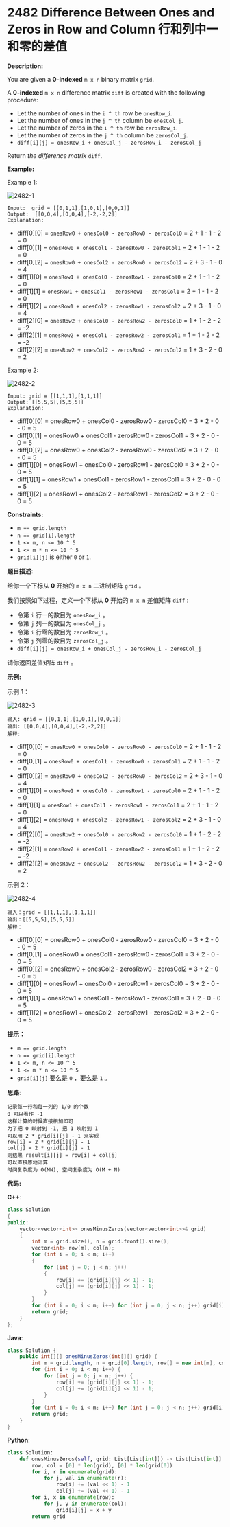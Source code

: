 # 2482 Difference Between Ones and Zeros in Row and Column 行和列中一和零的差值

__Description:__

You are given a __0-indexed__ `m x n` binary matrix `grid`.

A __0-indexed__ `m x n` difference matrix `diff` is created with the following procedure:

- Let the number of ones in the `i ^ th` row be `onesRow_i`.
- Let the number of ones in the `j ^ th` column be `onesCol_j`.
- Let the number of zeros in the `i ^ th` row be `zerosRow_i`.
- Let the number of zeros in the `j ^ th` column be `zerosCol_j`.
- `diff[i][j] = onesRow_i + onesCol_j - zerosRow_i - zerosCol_j`

Return _the difference matrix_ `diff`.

__Example:__

Example 1:

![2482-1](https://assets.leetcode.com/uploads/2022/11/06/image-20221106171729-5.png)

```text
Input:  grid = [[0,1,1],[1,0,1],[0,0,1]]
Output:  [[0,0,4],[0,0,4],[-2,-2,2]]
Explanation: 
```

- diff\[0]\[0] = `onesRow0 + onesCol0 - zerosRow0 - zerosCol0` = 2 + 1 - 1 - 2 = 0
- diff\[0]\[1] = `onesRow0 + onesCol1 - zerosRow0 - zerosCol1` = 2 + 1 - 1 - 2 = 0
- diff\[0]\[2] = `onesRow0 + onesCol2 - zerosRow0 - zerosCol2` = 2 + 3 - 1 - 0 = 4
- diff\[1]\[0] = `onesRow1 + onesCol0 - zerosRow1 - zerosCol0` = 2 + 1 - 1 - 2 = 0
- diff\[1]\[1] = `onesRow1 + onesCol1 - zerosRow1 - zerosCol1` = 2 + 1 - 1 - 2 = 0
- diff\[1]\[2] = `onesRow1 + onesCol2 - zerosRow1 - zerosCol2` = 2 + 3 - 1 - 0 = 4
- diff\[2]\[0] = `onesRow2 + onesCol0 - zerosRow2 - zerosCol0` = 1 + 1 - 2 - 2 = -2
- diff\[2]\[1] = `onesRow2 + onesCol1 - zerosRow2 - zerosCol1` = 1 + 1 - 2 - 2 = -2
- diff\[2]\[2] = `onesRow2 + onesCol2 - zerosRow2 - zerosCol2` = 1 + 3 - 2 - 0 = 2

Example 2:

![2482-2](https://assets.leetcode.com/uploads/2022/11/06/image-20221106171747-6.png)

```text
Input: grid = [[1,1,1],[1,1,1]]
Output: [[5,5,5],[5,5,5]]
Explanation:
```

- diff\[0]\[0] = onesRow0 + onesCol0 - zerosRow0 - zerosCol0 = 3 + 2 - 0 - 0 = 5
- diff\[0]\[1] = onesRow0 + onesCol1 - zerosRow0 - zerosCol1 = 3 + 2 - 0 - 0 = 5
- diff\[0]\[2] = onesRow0 + onesCol2 - zerosRow0 - zerosCol2 = 3 + 2 - 0 - 0 = 5
- diff\[1]\[0] = onesRow1 + onesCol0 - zerosRow1 - zerosCol0 = 3 + 2 - 0 - 0 = 5
- diff\[1]\[1] = onesRow1 + onesCol1 - zerosRow1 - zerosCol1 = 3 + 2 - 0 - 0 = 5
- diff\[1]\[2] = onesRow1 + onesCol2 - zerosRow1 - zerosCol2 = 3 + 2 - 0 - 0 = 5

__Constraints:__

- `m == grid.length`
- `n == grid[i].length`
- `1 <= m, n <= 10 ^ 5`
- `1 <= m * n <= 10 ^ 5`
- `grid[i][j]` is either `0` or `1`.

__题目描述:__

给你一个下标从 __0__ 开始的 `m x n` 二进制矩阵 `grid` 。

我们按照如下过程，定义一个下标从 __0__ 开始的 `m x n` 差值矩阵 `diff` :

- 令第 `i` 行一的数目为 `onesRow_i` 。
- 令第 `j` 列一的数目为 `onesCol_j` 。
- 令第 `i` 行零的数目为 `zerosRow_i` 。
- 令第 `j` 列零的数目为 `zerosCol_j` 。
- `diff[i][j] = onesRow_i + onesCol_j - zerosRow_i - zerosCol_j`

请你返回差值矩阵 `diff` 。

__示例:__

示例 1：

![2482-3](https://assets.leetcode.com/uploads/2022/11/06/image-20221106171729-5.png)

```text
输入: grid = [[0,1,1],[1,0,1],[0,0,1]]
输出: [[0,0,4],[0,0,4],[-2,-2,2]]
解释: 
```

- diff\[0]\[0] = `onesRow0 + onesCol0 - zerosRow0 - zerosCol0` = 2 + 1 - 1 - 2 = 0
- diff\[0]\[1] = `onesRow0 + onesCol1 - zerosRow0 - zerosCol1` = 2 + 1 - 1 - 2 = 0
- diff\[0]\[2] = `onesRow0 + onesCol2 - zerosRow0 - zerosCol2` = 2 + 3 - 1 - 0 = 4
- diff\[1]\[0] = `onesRow1 + onesCol0 - zerosRow1 - zerosCol0` = 2 + 1 - 1 - 2 = 0
- diff\[1]\[1] = `onesRow1 + onesCol1 - zerosRow1 - zerosCol1` = 2 + 1 - 1 - 2 = 0
- diff\[1]\[2] = `onesRow1 + onesCol2 - zerosRow1 - zerosCol2` = 2 + 3 - 1 - 0 = 4
- diff\[2]\[0] = `onesRow2 + onesCol0 - zerosRow2 - zerosCol0` = 1 + 1 - 2 - 2 = -2
- diff\[2]\[1] = `onesRow2 + onesCol1 - zerosRow2 - zerosCol1` = 1 + 1 - 2 - 2 = -2
- diff\[2]\[2] = `onesRow2 + onesCol2 - zerosRow2 - zerosCol2` = 1 + 3 - 2 - 0 = 2

示例 2：

![2482-4](https://assets.leetcode.com/uploads/2022/11/06/image-20221106171747-6.png)

```text
输入：grid = [[1,1,1],[1,1,1]]
输出：[[5,5,5],[5,5,5]]
解释：
```

- diff\[0]\[0] = onesRow0 + onesCol0 - zerosRow0 - zerosCol0 = 3 + 2 - 0 - 0 = 5
- diff\[0]\[1] = onesRow0 + onesCol1 - zerosRow0 - zerosCol1 = 3 + 2 - 0 - 0 = 5
- diff\[0]\[2] = onesRow0 + onesCol2 - zerosRow0 - zerosCol2 = 3 + 2 - 0 - 0 = 5
- diff\[1]\[0] = onesRow1 + onesCol0 - zerosRow1 - zerosCol0 = 3 + 2 - 0 - 0 = 5
- diff\[1]\[1] = onesRow1 + onesCol1 - zerosRow1 - zerosCol1 = 3 + 2 - 0 - 0 = 5
- diff\[1]\[2] = onesRow1 + onesCol2 - zerosRow1 - zerosCol2 = 3 + 2 - 0 - 0 = 5

__提示：__

- `m == grid.length`
- `n == grid[i].length`
- `1 <= m, n <= 10 ^ 5`
- `1 <= m * n <= 10 ^ 5`
- `grid[i][j]` 要么是 `0` ，要么是 `1` 。

__思路:__

```text
记录每一行和每一列的 1/0 的个数
0 可以看作 -1
这样计算的时候直接相加即可
为了把 0 映射到 -1, 把 1 映射到 1
可以用 2 * grid[i][j] - 1 来实现
row[i] = 2 * grid[i][j] - 1
col[j] = 2 * grid[i][j] - 1
则结果 result[i][j] = row[i] + col[j]
可以直接原地计算
时间复杂度为 O(MN), 空间复杂度为 O(M + N)
```

__代码:__

__C++__:

```C++
class Solution 
{
public:
    vector<vector<int>> onesMinusZeros(vector<vector<int>>& grid) 
    {
        int m = grid.size(), n = grid.front().size();
        vector<int> row(m), col(n);
        for (int i = 0; i < m; i++) 
        {
            for (int j = 0; j < n; j++) 
            {
                row[i] += (grid[i][j] << 1) - 1;
                col[j] += (grid[i][j] << 1) - 1;
            }
        }
        for (int i = 0; i < m; i++) for (int j = 0; j < n; j++) grid[i][j] = row[i] + col[j];
        return grid;
    }
};
```

__Java__:

```Java
class Solution {
    public int[][] onesMinusZeros(int[][] grid) {
        int m = grid.length, n = grid[0].length, row[] = new int[m], col[] = new int[n];
        for (int i = 0; i < m; i++) {
            for (int j = 0; j < n; j++) {
                row[i] += (grid[i][j] << 1) - 1;
                col[j] += (grid[i][j] << 1) - 1;
            }
        }
        for (int i = 0; i < m; i++) for (int j = 0; j < n; j++) grid[i][j] = row[i] + col[j];
        return grid;
    }
}
```

__Python__:

```Python
class Solution:
    def onesMinusZeros(self, grid: List[List[int]]) -> List[List[int]]:
        row, col = [0] * len(grid), [0] * len(grid[0])
        for i, r in enumerate(grid):
            for j, val in enumerate(r):
                row[i] += (val << 1) - 1
                col[j] += (val << 1) - 1
        for i, x in enumerate(row):
            for j, y in enumerate(col):
                grid[i][j] = x + y
        return grid
```
